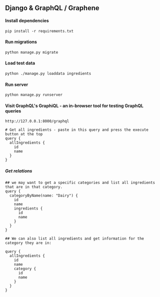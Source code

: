 ## Django & GraphQL / Graphene

#### Install dependencies

`pip install -r requirements.txt`

#### Run migrations

`python manage.py migrate`

#### Load test data 

`python ./manage.py loaddata ingredients`

#### Run server

`python manage.py runserver`

#### Visit GraphQL's GraphiQL - an in-browser tool for testing GraphQL queries

`http://127.0.0.1:8000/graphql`

```
# Get all ingredients - paste in this query and press the execute button at the top
query {
  allIngredients {
    id
    name
  }
}
```
##### Get relations
```
## we may want to get a specific categories and list all ingredients that are in that category.
query {
  categoryByName(name: "Dairy") {
    id
    name
    ingredients {
      id
      name
    }
  }
}

## We can also list all ingredients and get information for the category they are in:

query {
  allIngredients {
    id
    name
    category {
      id
      name
    }
  }
}
```
